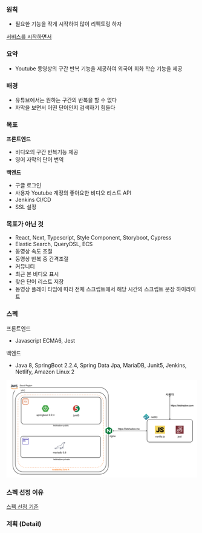 ### 원칙

- 필요한 기능을 작게 시작하여 많이 리펙토링 하자

[서비스를 시작하면서](https://www.notion.so/c09531f2efe64d0bbc770f65b96c3acd)

### 요약

- Youtube 동영상의 구간 반복 기능을 제공하여 외국어 회화 학습 기능을 제공

### 배경

- 유튜브에서는 원하는 구간의 반복을 할 수 없다
- 자막을 보면서 어떤 단어인지 검색하기 힘들다

### 목표

**프론트엔드**

- 비디오의 구간 반복기능 제공
- 영어 자막의 단어 번역

**백엔드**

- 구글 로그인
- 사용자 Youtube 계정의 좋아요한 비디오 리스트 API
- Jenkins CI/CD
- SSL 설정

### 목표가 아닌 것

- React, Next, Typescript, Style Component, Storyboot, Cypress
- Elastic Search, QueryDSL, ECS
- 동영상 속도 조절
- 동영상 반복 중 간격조절
- 커뮤니티
- 최근 본 비디오 표시
- 찾은 단어 리스트 저장
- 동영상 플레이 타임에 따라 전체 스크립트에서 해당 시간의 스크립트 문장 하이라이트

### 스펙

프론트엔드

- Javascript ECMA6, Jest

백엔드

- Java 8, SpringBoot 2.2.4, Spring Data Jpa, MariaDB, Junit5, Jenkins, Netlify, Amazon Linux 2

![server image](./aws.png)

### 스펙 선정 이유

[스펙 선정 기준](https://www.notion.so/8b50f94f8e204aed9f052056b92890c7)

### 계획 (Detail)